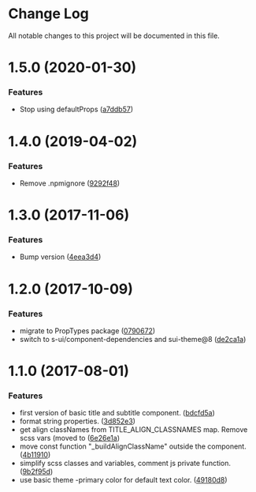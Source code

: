 # Change Log

All notable changes to this project will be documented in this file.

# 1.5.0 (2020-01-30)


### Features

* Stop using defaultProps ([a7ddb57](https://github.com/SUI-Components/schibsted-spain-components/commit/a7ddb57deaa158fdf98a4c9536b5131b80b25fd6))



# 1.4.0 (2019-04-02)


### Features

* Remove .npmignore ([9292f48](https://github.com/SUI-Components/schibsted-spain-components/commit/9292f48a5d4501c3a5377a4f255b73602ea2b770))



# 1.3.0 (2017-11-06)


### Features

* Bump version ([4eea3d4](https://github.com/SUI-Components/schibsted-spain-components/commit/4eea3d44352d9fcef0677cf335ded668fa3d4bd2))



# 1.2.0 (2017-10-09)


### Features

* migrate to PropTypes package ([0790672](https://github.com/SUI-Components/schibsted-spain-components/commit/079067233ca0f35024bd71b8fc463708945a66a7))
* switch to s-ui/component-dependencies and sui-theme@8 ([de2ca1a](https://github.com/SUI-Components/schibsted-spain-components/commit/de2ca1ac072f178a5b61561f553986fce3fa0ebd))



# 1.1.0 (2017-08-01)


### Features

* first version of basic title and subtitle component. ([bdcfd5a](https://github.com/SUI-Components/schibsted-spain-components/commit/bdcfd5abb166fc1cf726c4564386203a9370c057))
* format string properties. ([3d852e3](https://github.com/SUI-Components/schibsted-spain-components/commit/3d852e3ad9d9335f31f0158ccd45ab90b4032da5))
* get align classNames from TITLE_ALIGN_CLASSNAMES map. Remove scss vars (moved to ([6e26e1a](https://github.com/SUI-Components/schibsted-spain-components/commit/6e26e1a04155f89e60c6878fb95a96256cb2b051))
* move const function "_buildAlignClassName" outside the component. ([4b11910](https://github.com/SUI-Components/schibsted-spain-components/commit/4b11910e77c661341531c67051b1115d3f782d65))
* simplify scss classes and variables, comment js private function. ([9b2f95d](https://github.com/SUI-Components/schibsted-spain-components/commit/9b2f95d4fa39f2eb3c0ccfe78d260c133fedceec))
* use basic theme -primary color for default text color. ([49180d8](https://github.com/SUI-Components/schibsted-spain-components/commit/49180d84e8e99d7ca95f9aa74cb1cbf52db79d3c))



